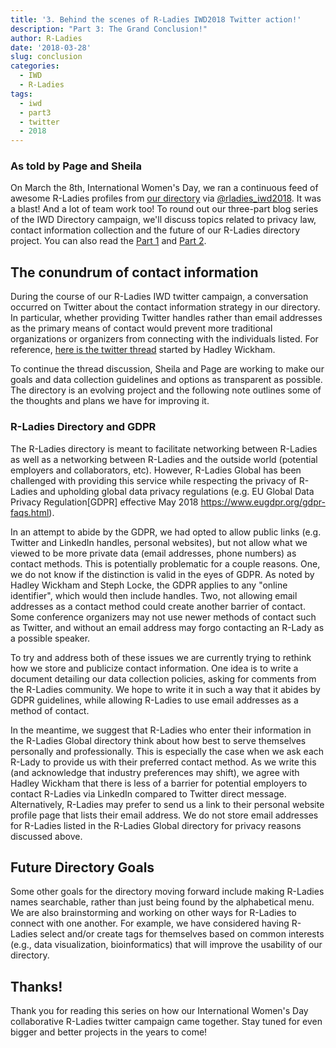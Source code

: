 ```yaml
---
title: '3. Behind the scenes of R-Ladies IWD2018 Twitter action!'
description: "Part 3: The Grand Conclusion!"
author: R-Ladies
date: '2018-03-28'
slug: conclusion
categories:
  - IWD
  - R-Ladies
tags:
  - iwd
  - part3
  - twitter
  - 2018
---
```


### As told by Page and Sheila

On March the 8th, International Women's Day, we ran a continuous feed of awesome R-Ladies profiles from [our directory](http://rladies.org/directory/) via [@rladies\_iwd2018](https://twitter.com/rladies_iwd2018).
It was a blast!
And a lot of team work too!
To round out our three-part blog series of the IWD Directory campaign, we'll discuss topics related to privacy law, contact information collection and the future of our R-Ladies directory project.
You can also read the [Part 1](https://blog.rladies.org/post/ideation_and_creation/) and [Part 2](https://blog.rladies.org/post/deployment/).

## The conundrum of contact information

During the course of our R-Ladies IWD twitter campaign, a conversation occurred on Twitter about the contact information strategy in our directory.
In particular, whether providing Twitter handles rather than email addresses as the primary means of contact would prevent more traditional organizations or organizers from connecting with the individuals listed.
For reference, [here is the twitter thread](https://twitter.com/hadleywickham/status/971375262591045637) started by Hadley Wickham.

To continue the thread discussion, Sheila and Page are working to make our goals and data collection guidelines and options as transparent as possible.
The directory is an evolving project and the following note outlines some of the thoughts and plans we have for improving it.

### R-Ladies Directory and GDPR

The R-Ladies directory is meant to facilitate networking between R-Ladies as well as a networking between R-Ladies and the outside world (potential employers and collaborators, etc).
However, R-Ladies Global has been challenged with providing this service while respecting the privacy of R-Ladies and upholding global data privacy regulations (e.g.
EU Global Data Privacy Regulation[GDPR] effective May 2018 <https://www.eugdpr.org/gdpr-faqs.html>).

In an attempt to abide by the GDPR, we had opted to allow public links (e.g.
Twitter and LinkedIn handles, personal websites), but not allow what we viewed to be more private data (email addresses, phone numbers) as contact methods.
This is potentially problematic for a couple reasons.
One, we do not know if the distinction is valid in the eyes of GDPR.
As noted by Hadley Wickham and Steph Locke, the GDPR applies to any "online identifier", which would then include handles.
Two, not allowing email addresses as a contact method could create another barrier of contact.
Some conference organizers may not use newer methods of contact such as Twitter, and without an email address may forgo contacting an R-Lady as a possible speaker.

To try and address both of these issues we are currently trying to rethink how we store and publicize contact information.
One idea is to write a document detailing our data collection policies, asking for comments from the R-Ladies community.
We hope to write it in such a way that it abides by GDPR guidelines, while allowing R-Ladies to use email addresses as a method of contact.

In the meantime, we suggest that R-Ladies who enter their information in the R-Ladies Global directory think about how best to serve themselves personally and professionally.
This is especially the case when we ask each R-Lady to provide us with their preferred contact method.
As we write this (and acknowledge that industry preferences may shift), we agree with Hadley Wickham that there is less of a barrier for potential employers to contact R-Ladies via LinkedIn compared to Twitter direct message.
Alternatively, R-Ladies may prefer to send us a link to their personal website profile page that lists their email address.
We do not store email addresses for R-Ladies listed in the R-Ladies Global directory for privacy reasons discussed above.

## Future Directory Goals

Some other goals for the directory moving forward include making R-Ladies names searchable, rather than just being found by the alphabetical menu.
We are also brainstorming and working on other ways for R-Ladies to connect with one another.
For example, we have considered having R-Ladies select and/or create tags for themselves based on common interests (e.g., data visualization, bioinformatics) that will improve the usability of our directory.

## Thanks!

Thank you for reading this series on how our International Women's Day collaborative R-Ladies twitter campaign came together.
Stay tuned for even bigger and better projects in the years to come!



